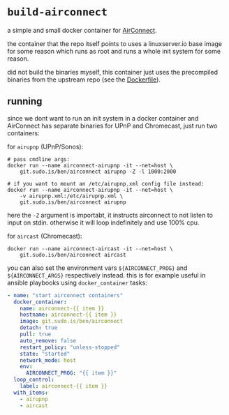 # `build-airconnect`

a simple and small docker container for
[AirConnect](https://github.com/philippe44/AirConnect).

the container that the repo itself points to uses a linuxserver.io
base image for some reason which runs as root and runs a whole init
system for some reason.

did not build the binaries myself, this container just uses the precompiled
binaries from the upstream repo (see the [Dockerfile](Dockerfile)).

## running

since we dont want to run an init system in a docker container and
AirConnect has separate binaries for UPnP and Chromecast, just run two
containers:

for `airupnp` (UPnP/Sonos):

```shell
# pass cmdline args:
docker run --name airconnect-airupnp -it --net=host \
    git.sudo.is/ben/airconnect airupnp -Z -l 1000:2000

# if you want to mount an /etc/airupnp.xml config file instead:
docker run --name airconnect-airupnp -it --net=host \
    -v airupnp.xml:/etc/airupnp.xml \
    git.sudo.is/ben/airconnect airupnp
```

here the `-Z` argument is importabt, it instructs
airconnect to not listen to input on stdin. otherwise
it will loop indefinitely and use 100% cpu.

for `aircast` (Chromecast):

```shell
docker run --name airconnect-aircast -it --net=host \
    git.sudo.is/ben/airconnect aircast
```

you can also set the environment vars `${AIRCONNECT_PROG}` and
`${AIRCONNECT_ARGS}` respectively instead. this is for example useful
in ansible playbooks using `docker_container` tasks:

```yaml
- name: "start airconnect containers"
  docker_container:
    name: airconnect-{{ item }}
    hostname: airconnect-{{ item }}
    image: git.sudo.is/ben/airconnect
    detach: true
    pull: true
    auto_remove: false
    restart_policy: "unless-stopped"
    state: "started"
    network_mode: host
    env:
      AIRCONNECT_PROG: "{{ item }}"
  loop_control:
    label: airconnect-{{ item }}
  with_items:
    - airupnp
    - aircast
```
